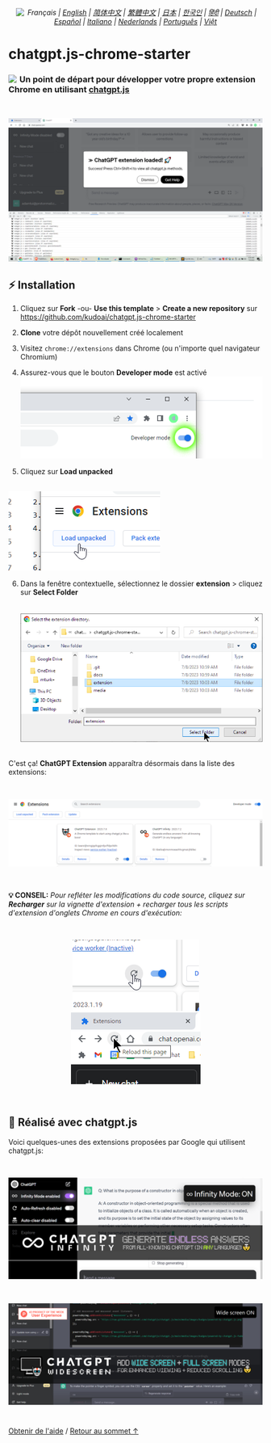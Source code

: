 <div align="center">

###### <a href="../"><img height=14 style="margin: 0 3px -2px" src="https://raw.githubusercontent.com/kudoai/chatgpt.js/6fa1659feadaf70853996dc7d7f6e1ab5a1e6301/media/images/icons/earth-americas.svg"></a> Français | <a href="../..#readme">English</a> | <a href="../zh-cn#readme">简体中文</a> | <a href="../zh-tw#readme">繁體中文</a> | <a href="../ja#readme">日本</a> | <a href="../ko#readme">한국인</a> | <a href="../hi#readme">हिंदी</a> | <a href="../de#readme">Deutsch</a> | <a href="../es#readme">Español</a> | <a href="../it#readme">Italiano</a> | <a href="../nl#readme">Nederlands</a> | <a href="../pt#readme">Português</a> | <a href="../vi#readme">Việt</a>

</div>

# chatgpt.js-chrome-starter

<h3><img style="margin: 0 2px -1px 0" height=16 src="https://www.google.com/chrome/static/images/favicons/apple-icon-60x60.png"> Un point de départ pour développer votre propre extension Chrome en utilisant <a href="https://github.com/kudoai/chatgpt.js">chatgpt.js</a></h3>

<br>

![](../../media/images/screenshots/extension-loaded.png)

## ⚡ Installation

1. Cliquez sur **Fork** -ou- **Use this template** > **Create a new repository** sur https://github.com/kudoai/chatgpt.js-chrome-starter

2. **Clone** votre dépôt nouvellement créé localement

3. Visitez `chrome://extensions` dans Chrome (ou n'importe quel navigateur Chromium)

4. Assurez-vous que le bouton **Developer mode** est activé<br>
![](../../media/images/screenshots/developer-mode-toggle.png)

5. Cliquez sur **Load unpacked**<br><br>
<img src="../../media/images/screenshots/load-unpacked-button.png">
<br>

6. Dans la fenêtre contextuelle, sélectionnez le dossier **extension** > cliquez sur **Select Folder**<br><br><br>
<img src="../../media/images/screenshots/select-extension-folder.png"><br><br>

C'est ça! **ChatGPT Extension** apparaîtra désormais dans la liste des extensions:

<br>

![](../../media/images/screenshots/chatgpt-extension-in-list.png)

<br>

**💡 CONSEIL:** _Pour refléter les modifications du code source, cliquez sur **Recharger** sur la vignette d'extension + recharger tous les scripts d'extension d'onglets Chrome en cours d'exécution:_

<div align="center">

<br>

![](../../media/images/screenshots/reload-extension-button.png)
![](../../media/images/screenshots/reload-page-button.png)

<br>

</div>

## 🤖 Réalisé avec chatgpt.js

Voici quelques-unes des extensions proposées par Google qui utilisent chatgpt.js:

<div align="center">

<br>

<a href="https://chatgptinfinity.com" target="_blank"><img width=777 src="https://raw.githubusercontent.com/adamlui/chatgpt-infinity/main/chrome/media/images/tiles/marquee-promo-tile-1400x560.png"></a>

<br>

<a href="https://chatgptwidescreen.com" target="_blank"><img width=777 src="https://raw.githubusercontent.com/adamlui/chatgpt-widescreen/main/chrome/media/images/tiles/marquee-promo-tile-1400x560.png"></a>

</div>

#

<a href="https://github.com/kudoai/chatgpt.js-chrome-starter/issues">Obtenir de l'aide</a> / <a href="#">Retour au sommet ↑</a>

